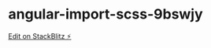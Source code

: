 # angular-import-scss-9bswjy

[Edit on StackBlitz ⚡️](https://stackblitz.com/edit/angular-import-scss-9bswjy)